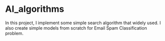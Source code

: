 # AI_algorithms
 
 In this project, I implement some simple search algorithm that widely used. I also create simple models from scratch for Email Spam Classification problem.

